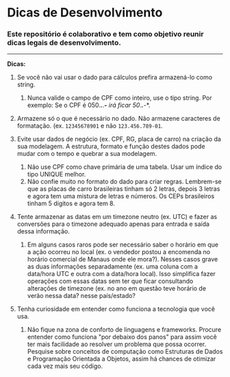 # Dicas de Desenvolvimento
### Este repositório é colaborativo e tem como objetivo reunir dicas legais de desenvolvimento.

---
**Dicas:**

1. Se você não vai usar o dado para cálculos prefira armazená-lo como string.

   1. Nunca valide o campo de CPF como inteiro, use o tipo string. Por exemplo: Se o CPF é 050.***.***.***-** irá ficar 50*.***.***-*.
   
2. Armazene só o que é necessário no dado. Não armazene caracteres de formatação. (ex.
   `12345678901` e não `123.456.789-01`.
3. Evite usar dados de negócio (ex. CPF, RG, placa de carro) na criação da sua modelagem.
   A estrutura, formato e função destes dados pode mudar com o tempo e quebrar a sua modelagem.
   
   1. Não use CPF como chave primária de uma tabela. Usar um índice do tipo UNIQUE melhor.
   2. Não confie muito no formato do dado para criar regras. Lembrem-se que as placas de carro
      brasileiras tinham só 2 letras, depois 3 letras e agora tem uma mistura de letras e
      números. Os CEPs brasileiros tinham 5 dígitos e agora tem 8.
      
4. Tente armazenar as datas em um timezone neutro (ex. UTC) e fazer as conversões para o timezone
   adequado apenas para entrada e saída dessa informação.

   1. Em alguns casos raros pode ser necessário saber o horário em que a ação ocorreu no local (ex.
      o vendedor postou a encomenda no horário comercial de Manaus onde ele mora?). Nesses casos
      grave as duas informações separadamente (ex. uma coluna com a data/hora UTC e outra com a
      data/hora local). Isso simplifica fazer operações com essas datas sem ter que ficar
      consultando alterações de timezone (ex. no ano em questão teve horário de verão nessa data?
      nesse país/estado?

5. Tenha curiosidade em entender como funciona a tecnologia que você usa.
    1. Não fique na zona de conforto de linguagens e frameworks. Procure entender como funciona
       "por debaixo dos panos" para assim você ter mais facilidade ao resolver um problema que possa ocorrer.
       Pesquise sobre conceitos de computação como Estruturas de Dados e Programação Orientada a Objetos, assim há chances
       de otimizar cada vez mais seu código.
